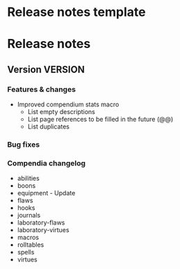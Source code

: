 # Release notes template

# Release notes

## Version VERSION

### Features & changes

- Improved compendium stats macro
  - List empty descriptions
  - List page references to be filled in the future (@@)
  - List duplicates

### Bug fixes

### Compendia changelog

- abilities
- boons
- equipment - Update
- flaws
- hooks
- journals
- laboratory-flaws
- laboratory-virtues
- macros
- rolltables
- spells
- virtues
